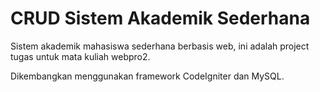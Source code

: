 # CRUD Sistem Akademik Sederhana

Sistem akademik mahasiswa sederhana berbasis web, ini adalah project tugas untuk mata kuliah webpro2. 

Dikembangkan menggunakan framework CodeIgniter dan MySQL.
